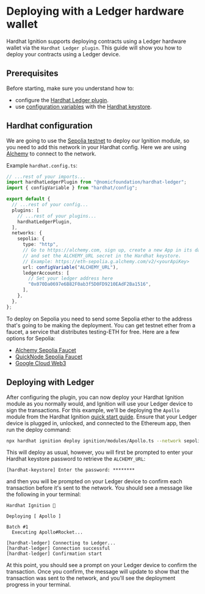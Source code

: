 # Deploying with a Ledger hardware wallet

Hardhat Ignition supports deploying contracts using a Ledger hardware wallet via the `Hardhat Ledger plugin`. This guide will show you how to deploy your contracts using a Ledger device.

## Prerequisites

Before starting, make sure you understand how to:

- configure the [Hardhat Ledger plugin](../../../plugins/nomicfoundation-hardhat-ledger.md).
- use [configuration variables](../../../docs/learn-more/configuration-variables.md) with the [Hardhat keystore](../../../plugins/nomicfoundation-hardhat-keystore.md).

## Hardhat configuration

We are going to use the [Sepolia testnet](https://ethereum.org/en/developers/docs/networks/#sepolia) to deploy our Ignition module, so you need to add this network in your Hardhat config. Here we are using [Alchemy](https://alchemy.com/) to connect to the network.

Example `hardhat.config.ts`:

```ts
// ...rest of your imports...
import hardhatLedgerPlugin from "@nomicfoundation/hardhat-ledger";
import { configVariable } from "hardhat/config";

export default {
  // ...rest of your config...
  plugins: [
    // ...rest of your plugins...
    hardhatLedgerPlugin,
  ],
  networks: {
    sepolia: {
      type: "http",
      // Go to https://alchemy.com, sign up, create a new App in its dashboard,
      // and set the ALCHEMY_URL secret in the Hardhat keystore.
      // Example: https://eth-sepolia.g.alchemy.com/v2/<yourApiKey>
      url: configVariable("ALCHEMY_URL"),
      ledgerAccounts: [
        // Set your ledger address here
        "0x070Da0697e6B82F0ab3f5D0FD9210EAdF2Ba1516",
      ],
    },
  },
};
```

To deploy on Sepolia you need to send some Sepolia ether to the address that's going to be making the deployment. You can get testnet ether from a faucet, a service that distributes testing-ETH for free. Here are a few options for Sepolia:

- [Alchemy Sepolia Faucet](https://sepoliafaucet.com/)
- [QuickNode Sepolia Faucet](https://faucet.quicknode.com/ethereum/sepolia)
- [Google Cloud Web3](https://cloud.google.com/application/web3/faucet)

## Deploying with Ledger

After configuring the plugin, you can now deploy your Hardhat Ignition module as you normally would, and Ignition will use your Ledger device to sign the transactions. For this example, we'll be deploying the `Apollo` module from the Hardhat Ignition [quick start guide](/ignition/docs/getting-started#quick-start). Ensure that your Ledger device is plugged in, unlocked, and connected to the Ethereum app, then run the deploy command:

```sh
npx hardhat ignition deploy ignition/modules/Apollo.ts --network sepolia
```

This will deploy as usual, however, you will first be prompted to enter your Hardhat keystore password to retrieve the `ALCHEMY_URL`:

```
[hardhat-keystore] Enter the password: ********
```

and then you will be prompted on your Ledger device to confirm each transaction before it's sent to the network. You should see a message like the following in your terminal:

```
Hardhat Ignition 🚀

Deploying [ Apollo ]

Batch #1
  Executing Apollo#Rocket...

[hardhat-ledger] Connecting to Ledger...
[hardhat-ledger] Connection successful
[hardhat-ledger] Confirmation start
```

At this point, you should see a prompt on your Ledger device to confirm the transaction. Once you confirm, the message will update to show that the transaction was sent to the network, and you'll see the deployment progress in your terminal.
